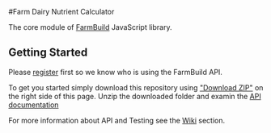 #Farm Dairy Nutrient Calculator

The core module of
<a href="https://github.com/FarmBuild" target="_blank">FarmBuild</a>
JavaScript library.

## Getting Started
Please <a href="https://farmbuild-user.agriculture.vic.gov.au">register</a> first so we know who is using the FarmBuild API.

To get you started simply download this repository using <a href="https://github.com/FarmBuild/farmbuild-farmdata/archive/master.zip" target="_blank">"Download ZIP"</a> on the right side of this page.
Unzip the downloaded folder and examin the <a href="https://rawgit.com/FarmBuild/farmbuild-farmdata/master/docs/farmbuild-farmdata/1.0.30/index.html" target="_blank">API documentation</a>

For more information about API and Testing see the [Wiki](https://github.com/SpatialVision/farm-build-nutrient-calculator/wiki) section.
